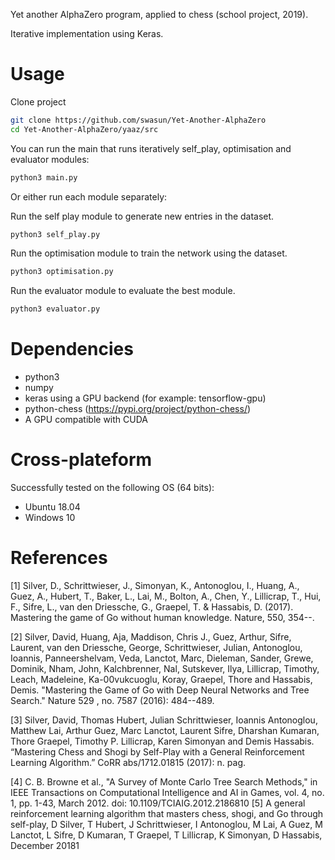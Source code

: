 Yet another AlphaZero program, applied to chess (school project, 2019).

Iterative implementation using Keras.

# Usage

Clone project
```bash
git clone https://github.com/swasun/Yet-Another-AlphaZero
cd Yet-Another-AlphaZero/yaaz/src
```

You can run the main that runs iteratively self_play, optimisation and evaluator modules:
```bash
python3 main.py
```

Or either run each module separately:

Run the self play module to generate new entries in the dataset.
```bash
python3 self_play.py
```

Run the optimisation module to train the network using the dataset.
```bash
python3 optimisation.py
```

Run the evaluator module to evaluate the best module.
```bash
python3 evaluator.py
```

# Dependencies

* python3
* numpy
* keras using a GPU backend (for example: tensorflow-gpu)
* python-chess (https://pypi.org/project/python-chess/)
* A GPU compatible with CUDA

# Cross-plateform

Successfully tested on the following OS (64 bits):
* Ubuntu 18.04
* Windows 10

# References

[1] Silver, D., Schrittwieser, J., Simonyan, K., Antonoglou, I., Huang, A., Guez, A., Hubert, T., Baker, L., Lai, M., Bolton, A., Chen, Y., Lillicrap, T., Hui, F., Sifre, L., van den Driessche, G., Graepel, T. & Hassabis, D. (2017). Mastering the game of Go without human knowledge. Nature, 550, 354--.

[2] Silver, David, Huang, Aja, Maddison, Chris J., Guez, Arthur, Sifre, Laurent, van den Driessche, George, Schrittwieser, Julian, Antonoglou, Ioannis, Panneershelvam, Veda, Lanctot, Marc, Dieleman, Sander, Grewe, Dominik, Nham, John, Kalchbrenner, Nal, Sutskever, Ilya, Lillicrap, Timothy, Leach, Madeleine, Ka-00vukcuoglu, Koray, Graepel, Thore and Hassabis, Demis. "Mastering the Game of Go with Deep Neural Networks and Tree Search." Nature 529 , no. 7587 (2016): 484--489.

[3] Silver, David, Thomas Hubert, Julian Schrittwieser, Ioannis Antonoglou, Matthew Lai, Arthur Guez, Marc Lanctot, Laurent Sifre, Dharshan Kumaran, Thore Graepel, Timothy P. Lillicrap, Karen Simonyan and Demis Hassabis. “Mastering Chess and Shogi by Self-Play with a General Reinforcement Learning Algorithm.” CoRR abs/1712.01815 (2017): n. pag.

[4] C. B. Browne et al., "A Survey of Monte Carlo Tree Search Methods," in IEEE Transactions on Computational Intelligence and AI in Games, vol. 4, no. 1, pp. 1-43, March 2012. doi: 
10.1109/TCIAIG.2012.2186810
[5] A general reinforcement learning algorithm that masters chess, shogi, and Go through self-play, D Silver, T Hubert, J Schrittwieser, I Antonoglou, M Lai, A Guez, M Lanctot, L Sifre, D Kumaran, T Graepel, T Lillicrap, K Simonyan, D Hassabis, December 20181
